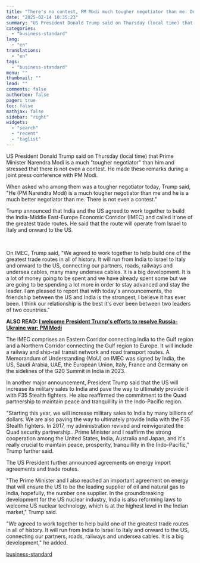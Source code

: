 ```yaml
---
title: "There's no contest, PM Modi much tougher negotiator than me: Donald Trump"
date: "2025-02-14 10:35:23"
summary: "US President Donald Trump said on Thursday (local time) that Prime Minister Narendra Modi is a much \"tougher negotiator\" than him and stressed that there is not even a contest. He made these remarks during a joint press conference with PM Modi. When asked who among them was a tougher..."
categories:
  - "business-standard"
lang:
  - "en"
translations:
  - "en"
tags:
  - "business-standard"
menu: ""
thumbnail: ""
lead: ""
comments: false
authorbox: false
pager: true
toc: false
mathjax: false
sidebar: "right"
widgets:
  - "search"
  - "recent"
  - "taglist"
---
```


US President Donald Trump said on Thursday (local time) that Prime Minister Narendra Modi is a much "tougher negotiator" than him and stressed that there is not even a contest. He made these remarks during a joint press conference with PM Modi.

When asked who among them was a tougher negotiator today, Trump said, "He (PM Narendra Modi) is a much tougher negotiator than me and he is a much better negotiator than me. There is not even a contest."

Trump announced that India and the US agreed to work together to build the India-Middle East-Europe Economic Corridor (IMEC) and called it one of the greatest trade routes. He said that the route will operate from Israel to Italy and onward to the US.

 

On IMEC, Trump said, "We agreed to work together to help build one of the greatest trade routes in all of history. It will run from India to Israel to Italy and onward to the US, connecting our partners, roads, railways and undersea cables, many many undersea cables. It is a big development. It is a lot of money going to be spent and we have already spent some but we are going to be spending a lot more in order to stay advanced and stay the leader. I am pleased to report that with today's announcements, the friendship between the US and India is the strongest, I believe it has ever been. I think our relationship is the best it's ever been between two leaders of two countries."


**ALSO READ: [I welcome President Trump's efforts to resolve Russia-Ukraine war: PM Modi](/external-affairs-defence-security/news/i-welcome-president-trump-s-efforts-to-resolve-russia-ukraine-war-pm-modi-125021400135_1.html)**

The IMEC comprises an Eastern Corridor connecting India to the Gulf region and a Northern Corridor connecting the Gulf region to Europe. It will include a railway and ship-rail transit network and road transport routes. A Memorandum of Understanding (MoU) on IMEC was signed by India, the US, Saudi Arabia, UAE, the European Union, Italy, France and Germany on the sidelines of the G20 Summit in India in 2023.

In another major announcement, President Trump said that the US will increase its military sales to India and pave the way to ultimately provide it with F35 Stealth fighters. He also reaffirmed the commitment to the Quad partnership to maintain peace and tranquillity in the Indo-Pacific region.

"Starting this year, we will increase military sales to India by many billions of dollars. We are also paving the way to ultimately provide India with the F35 Stealth fighters. In 2017, my administration revived and reinvigorated the Quad security partnership...Prime Minister and I reaffirm the strong cooperation among the United States, India, Australia and Japan, and it's really crucial to maintain peace, prosperity, tranquillity in the Indo-Pacific," Trump further said.

The US President further announced agreements on energy import agreements and trade routes.

"The Prime Minister and I also reached an important agreement on energy that will ensure the US to be the leading supplier of oil and natural gas to India, hopefully, the number one supplier. In the groundbreaking development for the US nuclear industry, India is also reforming laws to welcome US nuclear technology, which is at the highest level in the Indian market," Trump said.

"We agreed to work together to help build one of the greatest trade routes in all of history. It will run from India to Israel to Italy and onward to the US, connecting our partners, roads, railways and undersea cables. It is a big development," he added.

[business-standard](https://www.business-standard.com/external-affairs-defence-security/news/there-s-no-contest-pm-modi-much-tougher-negotiator-than-me-donald-trump-125021400140_1.html)

